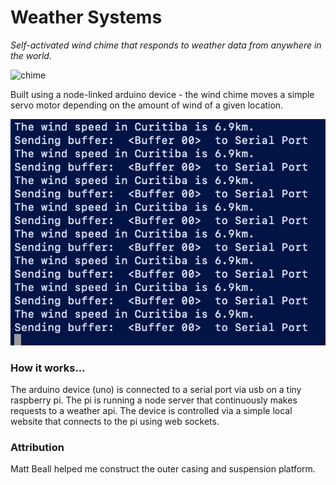 # Weather Systems

_Self-activated wind chime that responds to weather data from anywhere in the world._

![chime](assets/chime.jpg)

Built using a node-linked arduino device - the wind chime moves a simple servo motor depending on the amount of wind of a given location. 

![logs](assets/logs.JPG)
### How it works...
The arduino device (uno) is connected to a serial port via usb on a tiny raspberry pi. The pi is running a node server that continuously makes requests to a weather api. The device is controlled via a simple local website that connects to the pi using web sockets. 

### Attribution
Matt Beall helped me construct the outer casing and suspension platform. 


